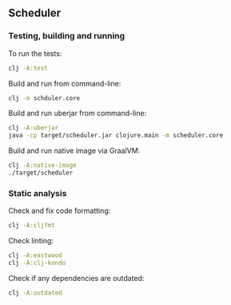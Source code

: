 ## Scheduler

### Testing, building and running

To run the tests:

```bash
clj -A:test
```

Build and run from command-line:

```bash
clj -m schduler.core
```

Build and run uberjar from command-line:

```bash
clj -A:uberjar
java -cp target/scheduler.jar clojure.main -m scheduler.core
```

Build and run native image via GraalVM:

```bash
clj -A:native-image
./target/scheduler
```

### Static analysis

Check and fix code formatting:

```bash
clj -A:cljfmt
```

Check linting:

```bash
clj -A:eastwood
clj -A:clj-kondo
```

Check if any dependencies are outdated:

```bash
clj -A:outdated
```
